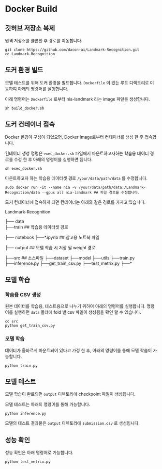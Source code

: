# Docker Build

## 깃허브 저장소 복제
원격 저장소를 클론한 후 경로를 이동합니다.

```
git clone https://github.com/dacon-ai/Landmark-Recognition.git
cd Landmark-Recognition
```

## 도커 환경 빌드

모델 테스트를 위해 도커 환경을 빌드합니다. `Dockerfile` 이 있는 루트 디렉토리로 이동하여 아래의 명령어를 실행합니다. 

아래 명령어는 `Dockerfile` 로부터 nia-landmark 라는 image 파일을 생성합니다.

```
sh build_docker.sh
```

## 도커 컨테이너 접속

Docker 환경이 구성이 되었으면, Docker Image로부터 컨테이너를 생성 한 후 접속합니다.

컨테이너 생성 명령은 `exec_docker.sh` 파일에서 마운트하고자하는 학습용 데이터 경로를 수정 한 후 아래의 명령어를 실행하면 됩니다.


```
sh exec_docker.sh
```

마운트하고자 하는 학습용 데이터셋 경로 `/your/data/path/data` 를 수정합니다.

```
sudo docker run -it --name nia -v /your/data/path/data:/Landmark-Recognition/data --gpus all nia-landmark ## 파일 경로를 수정합니다.
```


도커 컨테이너에 접속하게 되면 컨테이너는 아래와 같은 경로를 가지고 있습니다.

Landmark-Recognition

├── data   
      ├──train ## 학습용 데이터셋 경로

├── notebook
      ├──*.ipynb ## 참고용 노트북 파일

├── output  ## 모델 학습 시 저장 될 weight 경로
    
├──src      ## 소스파일
     ├──dataset
     ├──model
     ├──utils
     ├──train.py
     ├──inference.py 
     ├──get_train_csv.py
     ├──test_metrix.py
├──*
           
## 모델 학습  

### 학습용 CSV 생성

원본 데이터를 학습용, 테스트용으로 나누기 위하여 아래의 명령어를 실행합니다. 명령어를 실행하면 `data` 폴더에 fold 별 csv 파일이 생성됨을 확인 할 수 있습니다.

```
cd src
python get_train_csv.py
```

### 모델 학습
           
데이터가 올바르게 마운트되어 있다고 가정 한 후, 아래의 명령어를 통해 모델 학습이 가능합니다.

```
python train.py
```

## 모델 테스트

모델 학습이 완료되면 `output` 디렉토리에 checkpoint 파일이 생성됩니다.

모델 테스트는 아래의 명령어를 통해 가능합니다.


```
python inference.py

```

모델의 테스트 결과물은 `output` 디렉토리에 `submission.csv` 로 생성됩니다.

## 성능 확인

성능 확인은 아래 명령어로 가능합니다.


```
python test_metrix.py

```
